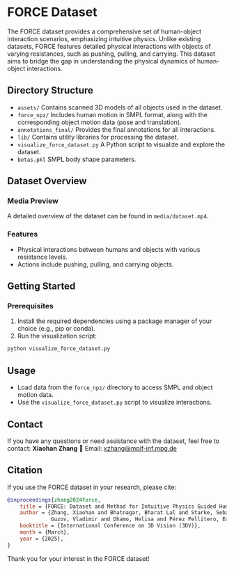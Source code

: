# FORCE Dataset

The FORCE dataset provides a comprehensive set of human-object interaction scenarios, emphasizing intuitive physics. Unlike existing datasets, FORCE features detailed physical interactions with objects of varying resistances, such as pushing, pulling, and carrying. This dataset aims to bridge the gap in understanding the physical dynamics of human-object interactions.

## Directory Structure

* `assets/` Contains scanned 3D models of all objects used in the dataset.
* `force_npz/` Includes human motion in SMPL format, along with the corresponding object motion data (pose and translation).
* `annotations_final/` Provides the final annotations for all interactions.
* `lib/` Contains utility libraries for processing the dataset.
* `visualize_force_dataset.py` A Python script to visualize and explore the dataset.
* `betas.pkl` SMPL body shape parameters.

## Dataset Overview

### Media Preview
A detailed overview of the dataset can be found in `media/dataset.mp4`.

### Features
* Physical interactions between humans and objects with various resistance levels.
* Actions include pushing, pulling, and carrying objects.

## Getting Started

### Prerequisites
1. Install the required dependencies using a package manager of your choice (e.g., pip or conda).
2. Run the visualization script:
```bash
python visualize_force_dataset.py
```

## Usage
* Load data from the `force_npz/` directory to access SMPL and object motion data.
* Use the `visualize_force_dataset.py` script to visualize interactions.

## Contact

If you have any questions or need assistance with the dataset, feel free to contact:
**Xiaohan Zhang** 📧 Email: xzhang@mpif-inf.mpg.de

## Citation

If you use the FORCE dataset in your research, please cite:

```bibtex
@inproceedings{zhang2024force,
    title = {FORCE: Dataset and Method for Intuitive Physics Guided Human-object Interaction},
    author = {Zhang, Xiaohan and Bhatnagar, Bharat Lal and Starke, Sebastian and Petrov, Ilya A. and 
              Guzov, Vladimir and Dhamo, Helisa and Pérez Pellitero, Eduardo and Pons-Moll, Gerard},
    booktitle = {International Conference on 3D Vision (3DV)},
    month = {March},
    year = {2025},
}
```

Thank you for your interest in the FORCE dataset!
